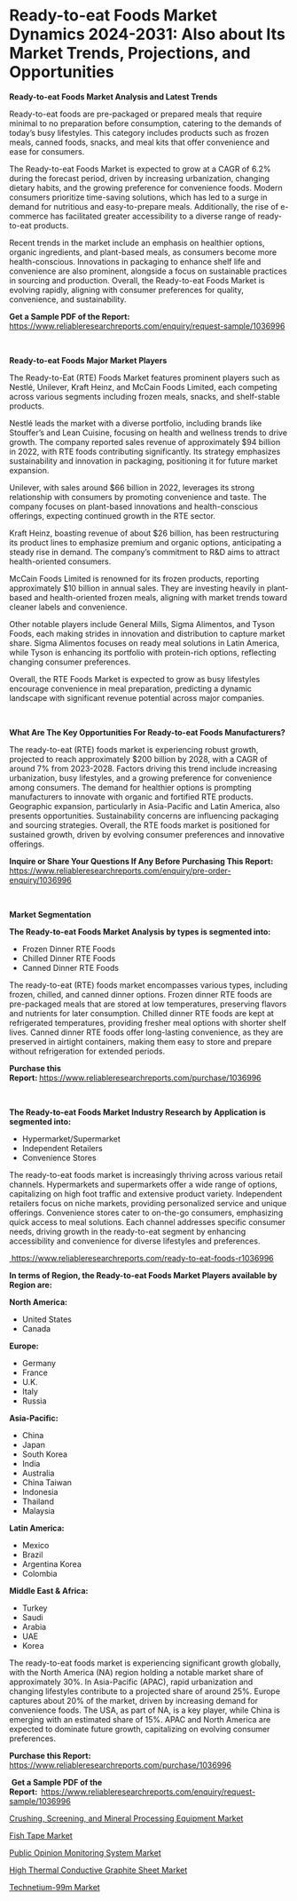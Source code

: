 <p><h1>Ready-to-eat Foods Market Dynamics 2024-2031: Also about Its Market Trends, Projections, and Opportunities</h1></p><p><strong>Ready-to-eat Foods Market Analysis and Latest Trends</strong></p>
<p><p>Ready-to-eat foods are pre-packaged or prepared meals that require minimal to no preparation before consumption, catering to the demands of today’s busy lifestyles. This category includes products such as frozen meals, canned foods, snacks, and meal kits that offer convenience and ease for consumers. </p><p>The Ready-to-eat Foods Market is expected to grow at a CAGR of 6.2% during the forecast period, driven by increasing urbanization, changing dietary habits, and the growing preference for convenience foods. Modern consumers prioritize time-saving solutions, which has led to a surge in demand for nutritious and easy-to-prepare meals. Additionally, the rise of e-commerce has facilitated greater accessibility to a diverse range of ready-to-eat products.</p><p>Recent trends in the market include an emphasis on healthier options, organic ingredients, and plant-based meals, as consumers become more health-conscious. Innovations in packaging to enhance shelf life and convenience are also prominent, alongside a focus on sustainable practices in sourcing and production. Overall, the Ready-to-eat Foods Market is evolving rapidly, aligning with consumer preferences for quality, convenience, and sustainability.</p></p>
<p><strong>Get a Sample PDF of the Report:&nbsp;</strong> <a href="https://www.reliableresearchreports.com/enquiry/request-sample/1036996?utm_campaign=120&utm_medium=2&utm_source=Github&utm_content=ia&utm_term=04122024&utm_id=ready-to-eat-foods">https://www.reliableresearchreports.com/enquiry/request-sample/1036996</a></p>
<p>&nbsp;</p>
<p><strong>Ready-to-eat Foods Major Market Players</strong></p>
<p><p>The Ready-to-Eat (RTE) Foods Market features prominent players such as Nestlé, Unilever, Kraft Heinz, and McCain Foods Limited, each competing across various segments including frozen meals, snacks, and shelf-stable products. </p><p>Nestlé leads the market with a diverse portfolio, including brands like Stouffer’s and Lean Cuisine, focusing on health and wellness trends to drive growth. The company reported sales revenue of approximately $94 billion in 2022, with RTE foods contributing significantly. Its strategy emphasizes sustainability and innovation in packaging, positioning it for future market expansion.</p><p>Unilever, with sales around $66 billion in 2022, leverages its strong relationship with consumers by promoting convenience and taste. The company focuses on plant-based innovations and health-conscious offerings, expecting continued growth in the RTE sector.</p><p>Kraft Heinz, boasting revenue of about $26 billion, has been restructuring its product lines to emphasize premium and organic options, anticipating a steady rise in demand. The company’s commitment to R&D aims to attract health-oriented consumers.</p><p>McCain Foods Limited is renowned for its frozen products, reporting approximately $10 billion in annual sales. They are investing heavily in plant-based and health-oriented frozen meals, aligning with market trends toward cleaner labels and convenience.</p><p>Other notable players include General Mills, Sigma Alimentos, and Tyson Foods, each making strides in innovation and distribution to capture market share. Sigma Alimentos focuses on ready meal solutions in Latin America, while Tyson is enhancing its portfolio with protein-rich options, reflecting changing consumer preferences.</p><p>Overall, the RTE Foods Market is expected to grow as busy lifestyles encourage convenience in meal preparation, predicting a dynamic landscape with significant revenue potential across major companies.</p></p>
<p>&nbsp;</p>
<p><strong>What Are The Key Opportunities For Ready-to-eat Foods Manufacturers?</strong></p>
<p><p>The ready-to-eat (RTE) foods market is experiencing robust growth, projected to reach approximately $200 billion by 2028, with a CAGR of around 7% from 2023-2028. Factors driving this trend include increasing urbanization, busy lifestyles, and a growing preference for convenience among consumers. The demand for healthier options is prompting manufacturers to innovate with organic and fortified RTE products. Geographic expansion, particularly in Asia-Pacific and Latin America, also presents opportunities. Sustainability concerns are influencing packaging and sourcing strategies. Overall, the RTE foods market is positioned for sustained growth, driven by evolving consumer preferences and innovative offerings.</p></p>
<p><strong>Inquire or Share Your Questions If Any Before Purchasing This Report:</strong> <a href="https://www.reliableresearchreports.com/enquiry/pre-order-enquiry/1036996?utm_campaign=120&utm_medium=2&utm_source=Github&utm_content=ia&utm_term=04122024&utm_id=ready-to-eat-foods">https://www.reliableresearchreports.com/enquiry/pre-order-enquiry/1036996</a></p>
<p>&nbsp;</p>
<p><strong>Market Segmentation</strong></p>
<p><strong>The Ready-to-eat Foods Market Analysis by types is segmented into:</strong></p>
<p><ul><li>Frozen Dinner RTE Foods</li><li>Chilled Dinner RTE Foods</li><li>Canned Dinner RTE Foods</li></ul></p>
<p><p>The ready-to-eat (RTE) foods market encompasses various types, including frozen, chilled, and canned dinner options. Frozen dinner RTE foods are pre-packaged meals that are stored at low temperatures, preserving flavors and nutrients for later consumption. Chilled dinner RTE foods are kept at refrigerated temperatures, providing fresher meal options with shorter shelf lives. Canned dinner RTE foods offer long-lasting convenience, as they are preserved in airtight containers, making them easy to store and prepare without refrigeration for extended periods.</p></p>
<p><strong>Purchase this Report:&nbsp;</strong><a href="https://www.reliableresearchreports.com/purchase/1036996?utm_campaign=120&utm_medium=2&utm_source=Github&utm_content=ia&utm_term=04122024&utm_id=ready-to-eat-foods">https://www.reliableresearchreports.com/purchase/1036996</a></p>
<p>&nbsp;</p>
<p><strong>The Ready-to-eat Foods Market Industry Research by Application is segmented into:</strong></p>
<p><ul><li>Hypermarket/Supermarket</li><li>Independent Retailers</li><li>Convenience Stores</li></ul></p>
<p><p>The ready-to-eat foods market is increasingly thriving across various retail channels. Hypermarkets and supermarkets offer a wide range of options, capitalizing on high foot traffic and extensive product variety. Independent retailers focus on niche markets, providing personalized service and unique offerings. Convenience stores cater to on-the-go consumers, emphasizing quick access to meal solutions. Each channel addresses specific consumer needs, driving growth in the ready-to-eat segment by enhancing accessibility and convenience for diverse lifestyles and preferences.</p></p>
<p><a href="https://www.reliableresearchreports.com/ready-to-eat-foods-r1036996?utm_campaign=120&utm_medium=2&utm_source=Github&utm_content=ia&utm_term=04122024&utm_id=ready-to-eat-foods">&nbsp;https://www.reliableresearchreports.com/ready-to-eat-foods-r1036996</a></p>
<p><strong>In terms of Region, the Ready-to-eat Foods Market Players available by Region are:</strong></p>
<p>
    <p> <strong> North America: </strong>
        <ul>
            <li>United States</li>
            <li>Canada</li>
        </ul>
        </p> 
    <p> <strong> Europe: </strong>
        <ul>
            <li>Germany</li>
            <li>France</li>
            <li>U.K.</li>
            <li>Italy</li>
            <li>Russia</li>
        </ul>
        </p> 
    <p> <strong> Asia-Pacific: </strong>
        <ul>
            <li>China</li>
            <li>Japan</li>
            <li>South Korea</li>
            <li>India</li>
            <li>Australia</li>
            <li>China Taiwan</li>
            <li>Indonesia</li>
            <li>Thailand</li>
            <li>Malaysia</li>
        </ul>
        </p> 
    <p> <strong> Latin America: </strong>
        <ul>
            <li>Mexico</li>
            <li>Brazil</li>
            <li>Argentina Korea</li>
            <li>Colombia</li>
        </ul>
        </p> 
    <p> <strong> Middle East & Africa: </strong>
        <ul>
            <li>Turkey</li>
            <li>Saudi</li>
            <li>Arabia</li>
            <li>UAE</li>
            <li>Korea</li>
        </ul>
    </p>
    </p>
<p><p>The ready-to-eat foods market is experiencing significant growth globally, with the North America (NA) region holding a notable market share of approximately 30%. In Asia-Pacific (APAC), rapid urbanization and changing lifestyles contribute to a projected share of around 25%. Europe captures about 20% of the market, driven by increasing demand for convenience foods. The USA, as part of NA, is a key player, while China is emerging with an estimated share of 15%. APAC and North America are expected to dominate future growth, capitalizing on evolving consumer preferences.</p></p>
<p><strong>Purchase this Report: </strong><a href="https://www.reliableresearchreports.com/purchase/1036996?utm_campaign=120&utm_medium=2&utm_source=Github&utm_content=ia&utm_term=04122024&utm_id=ready-to-eat-foods">https://www.reliableresearchreports.com/purchase/1036996</a></p>
<p>&nbsp;<strong>Get a Sample PDF of the Report:&nbsp;&nbsp;</strong><a href="https://www.reliableresearchreports.com/enquiry/request-sample/1036996?utm_campaign=120&utm_medium=2&utm_source=Github&utm_content=ia&utm_term=04122024&utm_id=ready-to-eat-foods">https://www.reliableresearchreports.com/enquiry/request-sample/1036996</a></p>
<p><strong></strong></p>
<p><p><a href="https://github.com/DianaWilson796/Market-Research-Report-List-1/blob/main/crushing-screening-and-mineral-processing-equipment-market.md?utm_campaign=120&utm_medium=2&utm_source=Github&utm_content=ia&utm_term=04122024&utm_id=ready-to-eat-foods">Crushing, Screening, and Mineral Processing Equipment Market</a></p><p><a href="https://www.linkedin.com/pulse/latest-trends-applications-growth-forecast-global-fish-tape-ebs7f?utm_campaign=120&utm_medium=2&utm_source=Github&utm_content=ia&utm_term=04122024&utm_id=ready-to-eat-foods">Fish Tape Market</a></p><p><a href="https://www.linkedin.com/pulse/thorough-examination-global-public-opinion-monitoring-system-qdare?utm_campaign=120&utm_medium=2&utm_source=Github&utm_content=ia&utm_term=04122024&utm_id=ready-to-eat-foods">Public Opinion Monitoring System Market</a></p><p><a href="https://issuu.com/reportprime-2/docs/high-thermal-conductive-graphite-sheet-market-size?utm_campaign=120&utm_medium=2&utm_source=Github&utm_content=ia&utm_term=04122024&utm_id=ready-to-eat-foods">High Thermal Conductive Graphite Sheet Market</a></p><p><a href="https://github.com/joannesouthgate/Market-Research-Report-List-5/blob/main/technetium-99m-market.md?utm_campaign=120&utm_medium=2&utm_source=Github&utm_content=ia&utm_term=04122024&utm_id=ready-to-eat-foods">Technetium-99m Market</a></p></p>